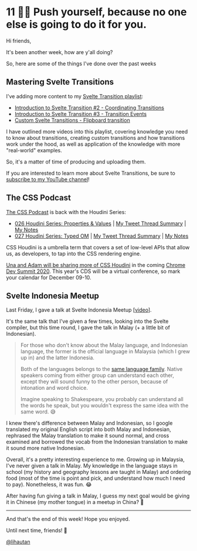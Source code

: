 # 11 🏃‍♂️ Push yourself, because no one else is going to do it for you.

Hi friends,

It's been another week, how are y'all doing?

So, here are some of the things I've done over the past weeks

## Mastering Svelte Transitions

I've adding more content to my [Svelte Transition playlist](https://www.youtube.com/playlist?list=PLoKaNN3BjQX20O5A1V5SUJ5kZWkfJX71U):
- [Introduction to Svelte Transition #2 - Coordinating Transitions](https://www.youtube.com/watch?v=fTctuCkUT9c&list=PLoKaNN3BjQX20O5A1V5SUJ5kZWkfJX71U&index=2)
- [Introduction to Svelte Transition #3 - Transition Events](https://www.youtube.com/watch?v=M-LroTSC54E&list=PLoKaNN3BjQX20O5A1V5SUJ5kZWkfJX71U&index=3)
- [Custom Svelte Transitions - Flipboard transition](https://www.youtube.com/watch?v=J0Kk-axA_mA&list=PLoKaNN3BjQX20O5A1V5SUJ5kZWkfJX71U&index=6&t=1s)

I have outlined more videos into this playlist, covering knowledge you need to know about transitions, creating custom transitions and how transitions work under the hood, as well as application of the knowledge with more "real-world" examples.

So, it's a matter of time of producing and uploading them.

If you are interested to learn more about Svelte Transitions, be sure to [subscribe to my YouTube channel](https://www.youtube.com/channel/UCbmC3HP3FaAFdcZkui8YoMQ/)!

## The CSS Podcast

[The CSS Podcast](https://thecsspodcast.libsyn.com/) is back with the Houdini Series:
- [026 Houdini Series: Properties & Values](https://thecsspodcast.libsyn.com/026-houdini-series-properties-values) | [My Tweet Thread Summary](https://twitter.com/lihautan/status/1326912828796792832?s=20) | [My Notes](https://lihautan.com/notes/css-podcast-026-houdini-series-properties-values/)
- [027 Houdini Series: Typed OM](https://thecsspodcast.libsyn.com/027-houdini-series-typed-om) | [My Tweet Thread Summary](https://twitter.com/lihautan/status/1330108516598738944?s=20) | [My Notes](https://lihautan.com/notes/css-podcast-027-houdini-series-typed-om/)

CSS Houdini is a umbrella term that covers a set of low-level APIs that allow us, as developers, to tap into the CSS rendering engine.

[Una and Adam will be sharing more of CSS Houdini](https://developer.chrome.com/devsummit/schedule/) in the coming [Chrome Dev Summit 2020](https://developer.chrome.com/devsummit/). This year's CDS will be a virtual conference, so mark your calendar for December 09-10.

## Svelte Indonesia Meetup

Last Friday, I gave a talk at Svelte Indonesia Meetup [[video](https://www.youtube.com/watch?v=VSeVAQeKSak)].

It's the same talk that I've given a few times, looking into the Svelte compiler, but this time round, I gave the talk in Malay (+ a little bit of Indonesian).

> For those who don't know about the Malay language, and Indonesian language, the former is the official language in Malaysia (which I grew up in) and the latter Indonesia.
> 
> Both of the languages belongs to the [same language family](https://en.wikipedia.org/wiki/Malay_language). Native speakers coming from either group can understand each other, except they will sound funny to the other person, because of intonation and word choice.
> 
> Imagine speaking to Shakespeare, you probably can understand all the words he speak, but you wouldn't express the same idea with the same word. 😅

I knew there's difference between Malay and Indonesian, so I google translated my original English script into both Malay and Indonesian, rephrased the Malay translation to make it sound normal, and cross examined and borrowed the vocab from the Indonesian translation to make it sound more native Indonesian.

Overall, it's a pretty interesting experience to me. Growing up in Malaysia, I've never given a talk in Malay. My knowledge in the language stays in school (my history and geography lessons are taught in Malay) and ordering food (most of the time is point and pick, and understand how much I need to pay). Nonetheless, it was fun. 😂

After having fun giving a talk in Malay, I guess my next goal would be giving it in Chinese (my mother tongue) in a meetup in China? 🤔

---

And that's the end of this week! Hope you enjoyed.

Until next time, friends! 👋

[@lihautan](https://twitter.com/lihautan)
